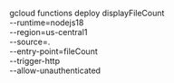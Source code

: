 gcloud functions deploy displayFileCount \
  --runtime=nodejs18 \
  --region=us-central1 \
  --source=. \
  --entry-point=fileCount \
  --trigger-http \
  --allow-unauthenticated
